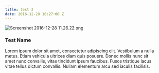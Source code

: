 ```yaml
---
title: test 2
date: 2016-12-28 16:27:00 Z
---
```


![Screenshot 2016-12-28 11.26.22.png](/uploads/Screenshot%202016-12-28%2011.26.22.png)
### Test Name
Lorem ipsum dolor sit amet, consectetur adipiscing elit. Vestibulum a nulla metus. Etiam vehicula ultrices diam quis posuere. Donec mollis nunc sit amet nunc convallis, vitae tincidunt ipsum faucibus. Fusce tristique lacus vitae tellus dictum convallis. Nullam elementum arcu sed iaculis facilisis.

